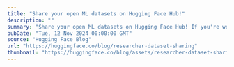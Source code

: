 ```yaml
---
title: "Share your open ML datasets on Hugging Face Hub!"
description: ""
summary: "Share your open ML datasets on Hugging Face Hub! If you're working on data-intensive research or mac..."
pubDate: "Tue, 12 Nov 2024 00:00:00 GMT"
source: "Hugging Face Blog"
url: "https://huggingface.co/blog/researcher-dataset-sharing"
thumbnail: "https://huggingface.co/blog/assets/researcher-dataset-sharing/thumbnail.png"
---
```


